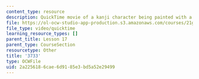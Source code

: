 ```yaml
---
content_type: resource
description: QuickTime movie of a kanji character being painted with a brush.
file: https://ol-ocw-studio-app-production.s3.amazonaws.com/courses/21g-504-japanese-iv-spring-2009/2a2256186cae6d9185e3bd5a52e29499_3733.mov
file_type: video/quicktime
learning_resource_types: []
parent_title: Lesson 17
parent_type: CourseSection
resourcetype: Other
title: '3733'
type: OCWFile
uid: 2a225618-6cae-6d91-85e3-bd5a52e29499
---
```

